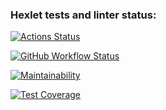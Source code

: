 ### Hexlet tests and linter status:
[![Actions Status](https://github.com/ofay11/frontend-project-46/workflows/hexlet-check/badge.svg)](https://github.com/ofay11/frontend-project-46/actions)

[![GitHub Workflow Status](https://github.com/ofay11/frontend-project-46/actions/workflows/main.yml/badge.svg)](https://github.com/ofay11/frontend-project-46/actions)

[![Maintainability](https://api.codeclimate.com/v1/badges/10a3c022852d23b1fdeb/maintainability)](https://codeclimate.com/github/ofay11/frontend-project-46/maintainability)

[![Test Coverage](https://api.codeclimate.com/v1/badges/10a3c022852d23b1fdeb/test_coverage)](https://codeclimate.com/github/ofay11/frontend-project-46/test_coverage)
